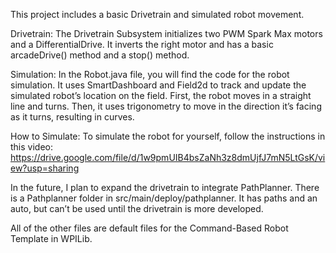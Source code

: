 This project includes a basic Drivetrain and simulated robot movement. 

Drivetrain: The Drivetrain Subsystem initializes two PWM Spark Max motors and a DifferentialDrive. It inverts the right motor and has a basic arcadeDrive() method and a stop() method. 

Simulation: In the Robot.java file, you will find the code for the robot simulation. It uses SmartDashboard and Field2d to track and update the simulated robot’s location on the field. First, the robot moves in a straight line and turns. Then, it uses trigonometry to move in the direction it’s facing as it turns, resulting in curves. 
    
How to Simulate: To simulate the robot for yourself, follow the instructions in this video: https://drive.google.com/file/d/1w9pmUIB4bsZaNh3z8dmUjfJ7mN5LtGsK/view?usp=sharing

In the future, I plan to expand the drivetrain to integrate PathPlanner. There is a Pathplanner folder in src/main/deploy/pathplanner. It has paths and an auto, but can’t be used until the drivetrain is more developed. 

All of the other files are default files for the Command-Based Robot Template in WPILib. 
